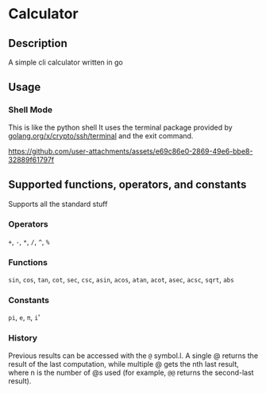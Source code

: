 # Calculator

## Description

A simple cli calculator written in go

## Usage
### Shell Mode
This is like the python shell
It uses the terminal package provided by [golang.org/x/crypto/ssh/terminal](golang.org/x/crypto/ssh/terminal) and the exit command.




https://github.com/user-attachments/assets/e69c86e0-2869-49e6-bbe8-32889f61797f




## Supported functions, operators, and constants
Supports all the standard stuff

### Operators
```+```, ```-```, ```*```, ```/```, ```^```, ```%```

### Functions

```sin```, ```cos```, ```tan```, ```cot```, ```sec```, ```csc```, ```asin```, ```acos```, ```atan```, ```acot```, 
```asec```, ```acsc```, ```sqrt```, ```abs```

### Constants

```pi```, ```e```, ```π```, ```i```'

### History

Previous results can be accessed with the ```@``` symbol.l. A single @ returns the result of the last computation, while multiple @ gets the nth last result, where n is the number of @s used (for example, ```@@``` returns the second-last result).
